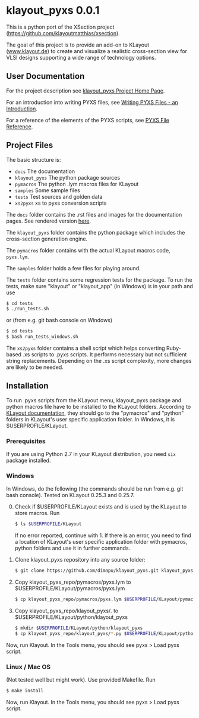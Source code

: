 # klayout_pyxs 0.0.1

This is a python port of the XSection project
(https://github.com/klayoutmatthias/xsection).

The goal of this project is to provide an add-on to KLayout (www.klayout.de) to
create and visualize a realistic cross-section view for VLSI designs
supporting a wide range of technology options.

## User Documentation

For the project description see [klayout_pyxs Project Home Page](https://github.com/dimapu/klayout_pyxs).

For an introduction into writing PYXS files, see
[Writing PYXS Files - an Introduction](https://klayout-pyxs.readthedocs.io/en/latest/DocIntro.html).

For a reference of the elements of the PYXS scripts, see
[PYXS File Reference](https://klayout-pyxs.readthedocs.io/en/latest/DocReference.html).

## Project Files

The basic structure is:

 * `docs` The documentation
 * `klayout_pyxs` The python package sources
 * `pymacros` The python .lym macros files for KLayout
 * `samples` Some sample files
 * `tests` Test sources and golden data
 * `xs2pyxs` xs to pyxs conversion scripts

The `docs` folder contains the .rst files and images for the documentation
pages. See rendered version [here](https://klayout-pyxs.readthedocs.io/en/latest).

The `klayout_pyxs` folder contains the python package which includes
the cross-section generation engine.

The `pymacros` folder contains with the actual KLayout macros code,
`pyxs.lym`.

The `samples` folder holds a few files for playing around.

The `tests` folder contains some regression tests for the package.
To run the tests, make sure "klayout" or "klayout_app" (in Windows)
is in your path and use

```sh
$ cd tests
$ ./run_tests.sh
```

or (from e.g. git bash console on Windows)

```bash
$ cd tests
$ bash run_tests_windows.sh
```

The `xs2pyxs` folder contains a shell script which helps converting
Ruby-based .xs scripts to .pyxs scripts. It performs necessary but not
sufficient string replacements. Depending on the .xs script complexity,
more changes are likely to be needed.

## Installation

To run .pyxs scripts from the KLayout menu, klayout_pyxs package and
python macros file have to be installed to the KLayout folders.
According to [KLayout documentation](https://www.klayout.de/doc-qt4/about/macro_editor.html),
they should go to the "pymacros" and "python" folders in KLayout's user
specific application folder. In Windows, it is $USERPROFILE/KLayout.

### Prerequisites

If you are using Python 2.7 in your KLayout distribution, you need
`six` package installed.

### Windows

In Windows, do the following (the commands should be run from e.g.
git bash console). Tested on KLayout 0.25.3 and 0.25.7.

0. Check if $USERPROFILE/KLayout exists and is used by the KLayout to
store macros. Run

    ```bash
    $ ls $USERPROFILE/KLayout
    ```

    If no error reported, continue with 1. If there is an error, you need to
    find a location of KLayout's user specific application folder
    with pymacros, python folders and use it in further commands.

1. Clone klayout_pyxs repository into any source folder:

    ```bash
    $ git clone https://github.com/dimapu/klayout_pyxs.git klayout_pyxs_repo
    ```

2. Copy klayout_pyxs_repo/pymacros/pyxs.lym to $USERPROFILE/KLayout/pymacros/pyxs.lym

    ```bash
    $ cp klayout_pyxs_repo/pymacros/pyxs.lym $USERPROFILE/KLayout/pymacros/pyxs.lym
    ```

3. Copy klayout_pyxs_repo/klayout_pyxs/*.* to $USERPROFILE/KLayout/python/klayout_pyxs

    ```bash
    $ mkdir $USERPROFILE/KLayout/python/klayout_pyxs
    $ cp klayout_pyxs_repo/klayout_pyxs/*.py $USERPROFILE/KLayout/python/klayout_pyxs
    ```

Now, run Klayout. In the Tools menu, you should see pyxs > Load pyxs script.

### Linux / Mac OS

(Not tested well but might work). Use provided Makefile. Run

```bash
$ make install
```

Now, run Klayout. In the Tools menu, you should see pyxs > Load pyxs script.
